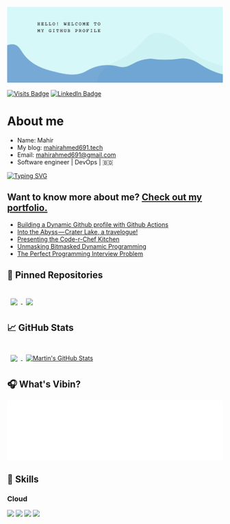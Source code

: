 [![Mahir's GitHub Banner](./assets/banner.png)](https://mahirahmed691.tech)

[![Visits Badge](https://badges.pufler.dev/visits/mahirahmed691/mahirahmed691)](https://www.mahirahmed691.tech/)
[![LinkedIn Badge](https://img.shields.io/badge/LinkedIn-Profile-informational?style=flat&logo=linkedin&logoColor=white&color=0D76A8)](https://www.linkedin.com/in/mahir-ahmed-84a346149/)

# About me

- Name: Mahir
- My blog: [mahirahmed691.tech](https://mahirahmed691.tech/blog-list)
- Email: [mahirahmed691@gmail.com](mailto:mahirahmed691@gmail.com)
- Software engineer | DevOps | 🇧🇩

[![Typing SVG](https://readme-typing-svg.herokuapp.com?font=comfortaa&color=%23F77B93&size=25&height=40&lines=Nice+to+e-meet+you!;I'm+a+DevOps+Engineer;Tech+and+Travel+Blogger;and+a+homemade+chef%3F)](https://git.io/typing-svg)
  
## Want to know more about me? [Check out my portfolio.](https://mahirahmed691.tech/)

<!-- BLOG-POST-LIST:START -->
- [Building a Dynamic Github profile with Github Actions](https://sachinmalhotra.medium.com/do-you-have-a-great-github-readme-b8a59b066d02?source=rss-6ca530696214------2)
- [Into the Abyss — Crater Lake, a travelogue!](https://sachinmalhotra.medium.com/into-the-abyss-crater-lake-a-travelogue-26a0864deb2b?source=rss-6ca530696214------2)
- [Presenting the Code-r-Chef Kitchen](https://sachinmalhotra.medium.com/presenting-the-code-r-chef-kitchen-a1e3b739929?source=rss-6ca530696214------2)
- [Unmasking Bitmasked Dynamic Programming](https://medium.com/free-code-camp/unmasking-bitmasked-dynamic-programming-25669312b77b?source=rss-6ca530696214------2)
- [The Perfect Programming Interview Problem](https://medium.com/free-code-camp/the-perfect-programming-interview-problem-8431cdeab2a7?source=rss-6ca530696214------2)
<!-- BLOG-POST-LIST:END -->

## 📌 Pinned Repositories

<br>

<a href="https://github.com/mahirahmed691/holidai">
  <img align="center" style="margin:0.5rem" src="https://github-readme-stats.vercel.app/api/pin/?username=mahirahmed691&repo=holidai&title_color=ffffff&text_color=c9cacc&icon_color=4AB197&bg_color=1A2B34" />
</a>

<a href="https://github.com/mahirahmed691/puppet">
  <img align="center" style="margin:0.5rem" src="https://github-readme-stats.vercel.app/api/pin/?username=mahirahmed691&repo=puppet&title_color=ffffff&text_color=c9cacc&icon_color=4AB197&bg_color=1A2B34" />
</a>

## &#x1f4c8; GitHub Stats

<br>

<a href="https://github.com/mahirahmed691">
  <img align="center" style="margin:0.5rem" src="https://github-readme-stats.vercel.app/api/top-langs/?username=mahirahmed691&hide=html,css&title_color=ffffff&text_color=c9cacc&icon_color=4AB197&bg_color=1A2B34" />
</a>

<a href="https://github.com/mahirahmed691">
  <img align="center" style="margin:0.5rem" src="https://github-readme-stats.vercel.app/api?username=mahirahmed691&show_icons=true&line_height=27&count_private=true&title_color=ffffff&text_color=c9cacc&icon_color=4AB097&bg_color=1A2B34" alt="Martin's GitHub Stats" />
</a>

<br>

## 🎧 What's Vibin?

[![Spotify](https://github.com/edorado93/edorado93/blob/main/spotify.svg)](https://open.spotify.com/user/mahir-93)

## 💼 Skills

### Cloud

![](https://img.shields.io/badge/Terraform-informational?style=flat&logo=terraform&logoColor=white&color=7E48BE)
![](https://img.shields.io/badge/Docker-informational?style=flat&logo=docker&logoColor=white&color=2F99ED)
![](https://img.shields.io/badge/Kubernetes-informational?style=flat&logo=kubernetesr&logoColor=white&color=3971E5)
![](https://img.shields.io/badge/GCP-informational?style=flat&logo=gcp&logoColor=white&color=EB493D)
